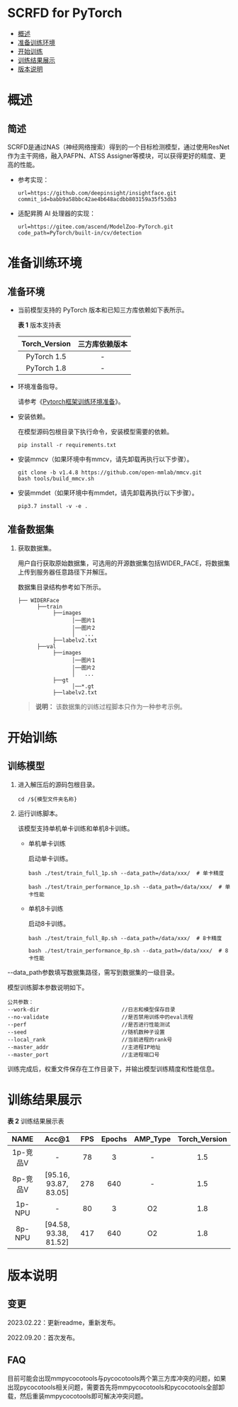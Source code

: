 # SCRFD for PyTorch

-   [概述](概述.md)
-   [准备训练环境](准备训练环境.md)
-   [开始训练](开始训练.md)
-   [训练结果展示](训练结果展示.md)
-   [版本说明](版本说明.md)



# 概述

## 简述

SCRFD是通过NAS（神经网络搜索）得到的一个目标检测模型，通过使用ResNet作为主干网络，融入PAFPN、ATSS Assigner等模块，可以获得更好的精度、更高的性能。


- 参考实现：

  ```
  url=https://github.com/deepinsight/insightface.git
  commit_id=babb9a58bbc42ae4b648acdbb803159a35f53db3
  ```

- 适配昇腾 AI 处理器的实现：

  ```
  url=https://gitee.com/ascend/ModelZoo-PyTorch.git
  code_path=PyTorch/built-in/cv/detection
  ```


# 准备训练环境

## 准备环境

- 当前模型支持的 PyTorch 版本和已知三方库依赖如下表所示。

  **表 1**  版本支持表

  | Torch_Version      | 三方库依赖版本                                 |
  | :--------: | :----------------------------------------------------------: |
  | PyTorch 1.5 | - |
  | PyTorch 1.8 | - |
  
- 环境准备指导。

  请参考《[Pytorch框架训练环境准备](https://www.hiascend.com/document/detail/zh/ModelZoo/pytorchframework/ptes)》。
  
- 安装依赖。

  在模型源码包根目录下执行命令，安装模型需要的依赖。
  ```shell
  pip install -r requirements.txt
  ```

- 安装mmcv（如果环境中有mmcv，请先卸载再执行以下步骤）。
  ```shell
  git clone -b v1.4.8 https://github.com/open-mmlab/mmcv.git
  bash tools/build_mmcv.sh
  ```

- 安装mmdet（如果环境中有mmdet，请先卸载再执行以下步骤）。
  ```shell
  pip3.7 install -v -e .
  ```


## 准备数据集

1. 获取数据集。

   用户自行获取原始数据集，可选用的开源数据集包括WIDER_FACE，将数据集上传到服务器任意路径下并解压。

   数据集目录结构参考如下所示。

   ```
   ├── WIDERFace
         ├──train
              ├──images
                    │──图片1
                    │──图片2
                    │   ...       
              ├──labelv2.txt              
         ├──val  
              ├──images
                    │──图片1
                    │──图片2
                    │   ...       
              ├──gt  
                    │──*.gt    
              ├──labelv2.txt 
   ```

   > **说明：** 
   >该数据集的训练过程脚本只作为一种参考示例。


# 开始训练

## 训练模型

1. 进入解压后的源码包根目录。

   ```
   cd /${模型文件夹名称} 
   ```

2. 运行训练脚本。

   该模型支持单机单卡训练和单机8卡训练。

   - 单机单卡训练

     启动单卡训练。

     ```
     bash ./test/train_full_1p.sh --data_path=/data/xxx/  # 单卡精度
     
     bash ./test/train_performance_1p.sh --data_path=/data/xxx/  # 单卡性能
     ```

   - 单机8卡训练

     启动8卡训练。
     
     ```
     bash ./test/train_full_8p.sh --data_path=/data/xxx/  # 8卡精度
     
     bash ./test/train_performance_8p.sh --data_path=/data/xxx/  # 8卡性能
     ```
   

--data_path参数填写数据集路径，需写到数据集的一级目录。

模型训练脚本参数说明如下。

```
公共参数：
--work-dir                          //日志和模型保存目录
--no-validate                       //是否禁用训练中的eval流程
--perf                              //是否进行性能测试
--seed                              //随机数种子设置
--local_rank                        //当前进程的rank号
--master_addr                       //主进程IP地址
--master_port                       //主进程端口号
```

训练完成后，权重文件保存在工作目录下，并输出模型训练精度和性能信息。

# 训练结果展示

**表 2**  训练结果展示表

| NAME    | Acc@1 |  FPS | Epochs | AMP_Type | Torch_Version |
| :-----: | :---: | :--: | :----: | :------: | :------: |
| 1p-竞品V | -     |  78 | 3      |        - |     1.5 |
| 8p-竞品V | [95.16, 93.87, 83.05] | 278 | 640    |        - |     1.5 |
| 1p-NPU  | -     |  80 | 3      |       O2 |    1.8 |
| 8p-NPU  | [94.58, 93.38, 81.52] | 417 | 640    |       O2 |    1.8 |

# 版本说明

## 变更

2023.02.22：更新readme，重新发布。

2022.09.20：首次发布。

## FAQ


目前可能会出现mmpycocotools与pycocotools两个第三方库冲突的问题，如果出现pycocotools相关问题，需要首先将mmpycocotools和pycocotools全部卸载，然后重装mmpycocotools即可解决冲突问题。
